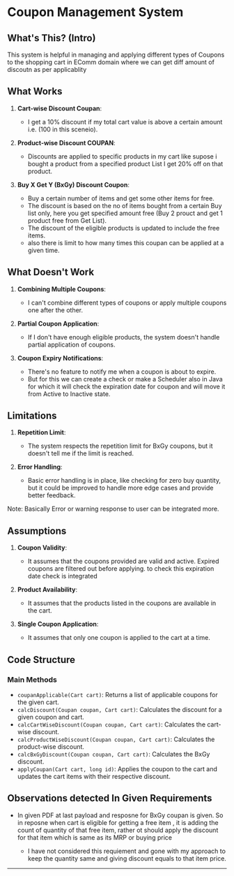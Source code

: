 # Coupon Management System

## What's This? (Intro)
This system is helpful in managing and applying different types of Coupons to the shopping cart in EComm domain where we can get diff amount of discoutn as per applicablity
## What Works
1. **Cart-wise Discount Coupan**:
   - I get a 10% discount if my total cart value is above a certain amount i.e. (100 in this sceneio).

2. **Product-wise Discount COUPAN**:
   - Discounts are applied to specific products in my cart like supose i bought a product from a specified product List I get 20% off on that product.

3. **Buy X Get Y (BxGy) Discount Coupon**:
   - Buy a certain number of items and get some other items for free.
   - The discount is based on the no of items bought from a certain Buy list only, here you get specified amount free (Buy 2 prouct and get 1 product free from Get List).
   - The discount of the eligible products is updated to include the free items.
   - also there is limit to how many times this coupan can be applied at a given time.

## What Doesn't Work
1. **Combining Multiple Coupons**:
   - I can't combine different types of coupons or apply multiple coupons one after the other.

2. **Partial Coupon Application**:
   - If I don't have enough eligible products, the system doesn't handle partial application of coupons.

3. **Coupon Expiry Notifications**:
   - There's no feature to notify me when a coupon is about to expire.
   - But for this we can create a check or make a Scheduler also in Java for which it will check the expiration date for coupon and will move it from Active to Inactive state.

## Limitations
1. **Repetition Limit**:
   - The system respects the repetition limit for BxGy coupons, but it doesn't tell me if the limit is reached.

2. **Error Handling**:
   - Basic error handling is in place, like checking for zero buy quantity, but it could be improved to handle more edge cases and provide better feedback.
  
  Note: Basically Error or warning response to user can be integrated more.

## Assumptions
1. **Coupon Validity**:
   - It assumes that the coupons provided are valid and active. Expired coupons are filtered out before applying. to check this expiration date check is integrated

2. **Product Availability**:
   - It assumes that the products listed in the coupons are available in the cart.

3. **Single Coupon Application**:
   - It assumes that only one coupon is applied to the cart at a time.

## Code Structure
### Main Methods
- `coupanApplicable(Cart cart)`: Returns a list of applicable coupons for the given cart.
- `calcDiscount(Coupan coupan, Cart cart)`: Calculates the discount for a given coupon and cart.
- `calcCartWiseDiscount(Coupan coupan, Cart cart)`: Calculates the cart-wise discount.
- `calcProductWiseDiscount(Coupan coupan, Cart cart)`: Calculates the product-wise discount.
- `calcBxGyDiscount(Coupan coupan, Cart cart)`: Calculates the BxGy discount.
- `applyCoupan(Cart cart, long id)`: Applies the coupon to the cart and updates the cart items with their respective discount.


## Observations detected In Given Requirements

- In given PDF at last payload and resposne for BxGy coupan is given. So in reposne when cart is eligible for getting a free item ,
  it is adding the count of quantity of that free item, rather ot should apply the discount for that item which is same as its MRP or buying price

  - I have not considered this requiement and gone with my approach to keep the quantity same and giving discount equals to that item price.

---

